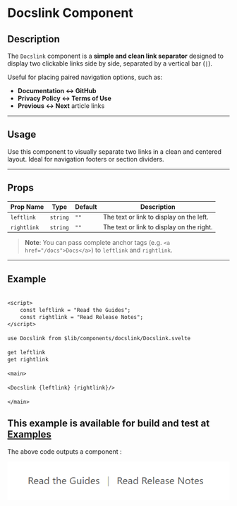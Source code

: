 # Docslink Component

## Description
The `Docslink` component is a **simple and clean link separator** designed to display two clickable links side by side, separated by a vertical bar (`|`).

Useful for placing paired navigation options, such as:
- **Documentation ↔ GitHub**
- **Privacy Policy ↔ Terms of Use**
- **Previous ↔ Next** article links

---

## Usage

Use this component to visually separate two links in a clean and centered layout. Ideal for navigation footers or section dividers.

---

## Props

| Prop Name   | Type     | Default | Description                               |
| ----------- | -------- | ------- | ----------------------------------------- |
| `leftlink`  | `string` | `""`    | The text or link to display on the left.  |
| `rightlink` | `string` | `""`    | The text or link to display on the right. |


> **Note**: You can pass complete anchor tags (e.g. `<a href="/docs">Docs</a>`) to `leftlink` and `rightlink`.

---

## Example


```svelte

<script>
    const leftlink = "Read the Guides";
    const rightlink = "Read Release Notes";
</script>

use Docslink from $lib/components/docslink/Docslink.svelte

get leftlink
get rightlink

<main>

<Docslink {leftlink} {rightlink}/>

</main>

```

This example is available for build and test at [Examples](../examples/docslink.md)
---

The above code outputs a component :

![Docslink image.](./docsImages/docsLinkImage.png "This is a Docslink component image.")